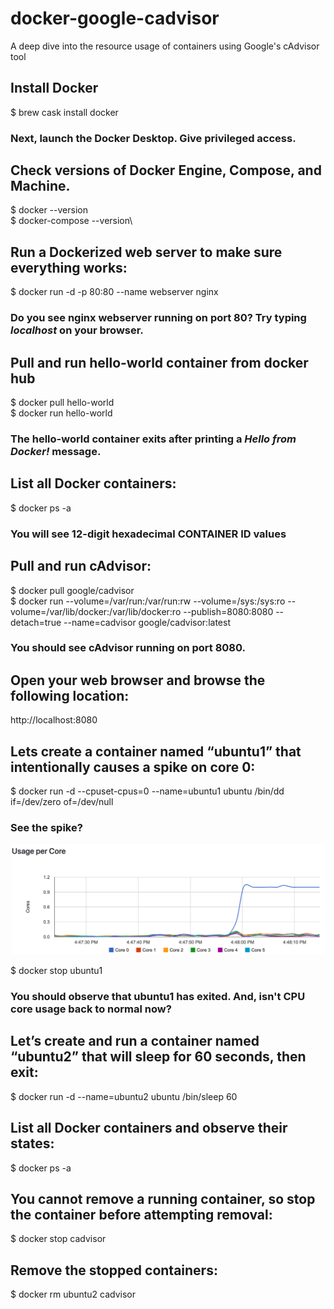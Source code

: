 # docker-google-cadvisor
A deep dive into the resource usage of containers using Google's cAdvisor tool

## Install Docker
$ brew cask install docker
### Next, launch the Docker Desktop. Give privileged access.

## Check versions of Docker Engine, Compose, and Machine.
$ docker --version\
$ docker-compose --version\

## Run a Dockerized web server to make sure everything works:
$ docker run -d -p 80:80 --name webserver nginx
### Do you see nginx webserver running on port 80? Try typing *localhost* on your browser.

## Pull and run hello-world container from docker hub
$ docker pull hello-world\
$ docker run hello-world
### The hello-world container exits after printing a *Hello from Docker!* message.

## List all Docker containers:
$ docker ps -a
### You will see 12-digit hexadecimal CONTAINER ID values 

## Pull and run cAdvisor:
$ docker pull google/cadvisor\
$ docker run --volume=/var/run:/var/run:rw --volume=/sys:/sys:ro \--volume=/var/lib/docker:/var/lib/docker:ro --publish=8080:8080 \--detach=true --name=cadvisor google/cadvisor:latest
### You should see cAdvisor running on port 8080.

## Open your web browser and browse the following location:
http://localhost:8080

## Lets create a container named “ubuntu1” that intentionally causes a spike on core 0:
$ docker run -d --cpuset-cpus=0 --name=ubuntu1 ubuntu /bin/dd if=/dev/zero of=/dev/null
### See the spike?
<img src="image1.png" width="800">

$ docker stop ubuntu1
### You should observe that ubuntu1 has exited. And, isn't CPU core usage back to normal now?

## Let’s create and run a container named “ubuntu2” that will sleep for 60 seconds, then exit:
$ docker run -d --name=ubuntu2 ubuntu /bin/sleep 60

## List all Docker containers and observe their states:
$ docker ps -a

## You cannot remove a running container, so stop the container before attempting removal:
$ docker stop cadvisor

## Remove the stopped containers:
$ docker rm ubuntu2 cadvisor
